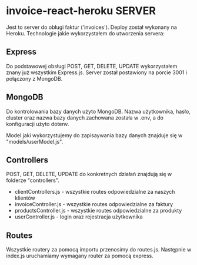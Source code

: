 # invoice-react-heroku SERVER

Jest to server do obługi faktur ('invoices'). Deploy został wykonany na Heroku.
Technologie jakie wykorzystałem do utworzenia servera:

## Express

Do podstawowej obsługi POST, GET, DELETE, UPDATE wykorzystałem znany już wszystkim Express.js.
Server został postawiony na porcie 3001 i połączony z MongoDB.

## MongoDB

Do kontrolowania bazy danych użyto MongoDB. Nazwa użytkownika, hasło, cluster oraz nazwa bazy danych zachowana została w .env, a do konfiguracji użyto dotenv.

Model jaki wykorzystujemy do zapisaywania bazy danych znajduje się w "models/userModel.js".

## Controllers

POST, GET, DELETE, UPDATE do konkretnych działań znajdują się w folderze "controllers".

* clientControllers.js - wszystkie routes odpowiedzialne za naszych klientów
* invoiceController.js - wszystkie routes odpowiedzialne za faktury
* productsController.js - wszystkie routes odpowiedzialne za produkty
* userController.js - login oraz rejestracja użytkownika

## Routes 

Wszystkie routery za pomocą importu przenosimy do routes.js. Następnie w index.js uruchamiamy wymagany router za pomocą express.